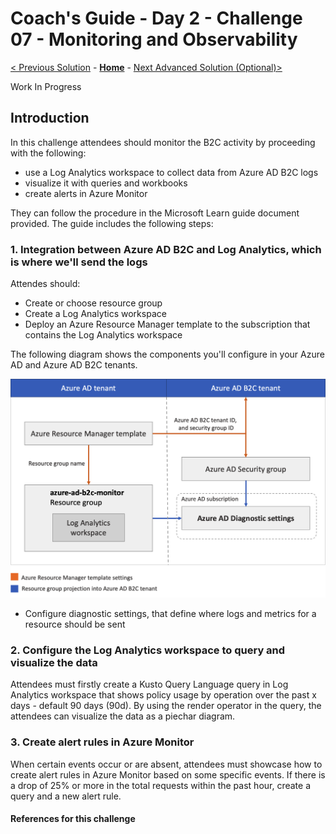 # Coach's Guide - Day 2 - Challenge 07 - Monitoring and Observability

 [< Previous Solution](./Solution_D2_06.md) - **[Home](./README.md)** - [Next Advanced Solution (Optional)>](./Solution_D2_08.md)

 Work In Progress

 ## Introduction

In this challenge attendees should monitor the B2C activity by proceeding with the following:
- use a Log Analytics workspace to collect data from Azure AD B2C logs
- visualize it with queries and workbooks
- create alerts in Azure Monitor

They can follow the procedure in the Microsoft Learn guide document provided. The guide includes the following steps:

### 1. Integration between Azure AD B2C and Log Analytics, which is where we'll send the logs

Attendes should:
- Create or choose resource group
- Create a Log Analytics workspace
- Deploy an Azure Resource Manager template to the subscription that contains the Log Analytics workspace

The following diagram shows the components you'll configure in your Azure AD and Azure AD B2C tenants.

![Resource Group Projection](../Resources/Images/resource-group-projection.png)

- Configure diagnostic settings, that define where logs and metrics for a resource should be sent


### 2. Configure the Log Analytics workspace to query and visualize the data

Attendees must firstly create a  Kusto Query Language query in Log Analytics workspace that shows policy usage by operation over the past x days - default 90 days (90d).
By using the render operator in the query, the attendees can visualize the data as a piechar diagram.


### 3. Create alert rules in Azure Monitor 

When certain events occur or are absent, attendees must showcase how to create alert rules in Azure Monitor based on some specific events. If there is a drop of 25% or more in the total requests within the past hour, create a query and a new alert rule.



 #### References for this challenge